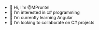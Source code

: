 - 👋 Hi, I’m @MPruntel
- 👀 I’m interested in c# programming
- 🌱 I’m currently learning Angular
- 💞️ I’m looking to collaborate on C# projects

<!---
MPruntel/MPruntel is a ✨ special ✨ repository because its `README.md` (this file) appears on your GitHub profile.
You can click the Preview link to take a look at your changes.
--->
